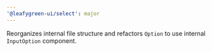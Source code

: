 ```yaml
---
'@leafygreen-ui/select': major
---
```


Reorganizes internal file structure and refactors `Option` to use internal `InputOption` component.
